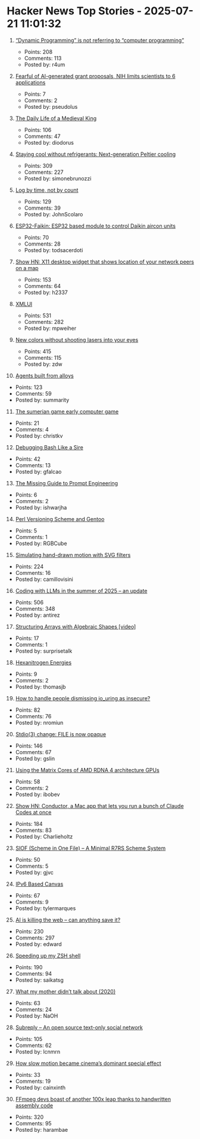 # Hacker News Top Stories - 2025-07-21 11:01:32

1. [“Dynamic Programming” is not referring to “computer programming”](https://www.vidarholen.net/contents/blog/?p=1172)
   - Points: 208
   - Comments: 113
   - Posted by: r4um

2. [Fearful of AI-generated grant proposals, NIH limits scientists to 6 applications](https://www.science.org/content/article/fearful-ai-generated-grant-proposals-nih-limits-scientists-six-applications-year)
   - Points: 7
   - Comments: 2
   - Posted by: pseudolus

3. [The Daily Life of a Medieval King](https://www.medievalists.net/2025/07/medieval-king-daily-life/)
   - Points: 106
   - Comments: 47
   - Posted by: diodorus

4. [Staying cool without refrigerants: Next-generation Peltier cooling](https://news.samsung.com/global/interview-staying-cool-without-refrigerants-how-samsung-is-pioneering-next-generation-peltier-cooling)
   - Points: 309
   - Comments: 227
   - Posted by: simonebrunozzi

5. [Log by time, not by count](https://johnscolaro.xyz/blog/log-by-time-not-by-count)
   - Points: 129
   - Comments: 39
   - Posted by: JohnScolaro

6. [ESP32-Faikin: ESP32 based module to control Daikin aircon units](https://github.com/revk/ESP32-Faikin)
   - Points: 70
   - Comments: 28
   - Posted by: todsacerdoti

7. [Show HN: X11 desktop widget that shows location of your network peers on a map](https://github.com/h2337/connmap)
   - Points: 153
   - Comments: 64
   - Posted by: h2337

8. [XMLUI](https://blog.jonudell.net/2025/07/18/introducing-xmlui/)
   - Points: 531
   - Comments: 282
   - Posted by: mpweiher

9. [New colors without shooting lasers into your eyes](https://dynomight.net/colors/)
   - Points: 415
   - Comments: 115
   - Posted by: zdw

10. [Agents built from alloys](https://xbow.com/blog/alloy-agents/)
   - Points: 123
   - Comments: 59
   - Posted by: summarity

11. [The sumerian game early computer game](https://spillhistorie.no/2025/07/10/the-sumerian-game-the-ancestor-of-modern-city-builders/)
   - Points: 21
   - Comments: 4
   - Posted by: christkv

12. [Debugging Bash Like a Sire](https://blog.brujordet.no/post/bash/debugging_bash_like_a_sire/)
   - Points: 42
   - Comments: 13
   - Posted by: gfalcao

13. [The Missing Guide to Prompt Engineering](https://appetals.com/promptguide/)
   - Points: 6
   - Comments: 2
   - Posted by: ishwarjha

14. [Perl Versioning Scheme and Gentoo](https://wiki.gentoo.org/wiki/Project:Perl/Version-Scheme)
   - Points: 5
   - Comments: 1
   - Posted by: RGBCube

15. [Simulating hand-drawn motion with SVG filters](https://camillovisini.com/coding/simulating-hand-drawn-motion-with-svg-filters)
   - Points: 224
   - Comments: 16
   - Posted by: camillovisini

16. [Coding with LLMs in the summer of 2025 – an update](https://antirez.com/news/154)
   - Points: 506
   - Comments: 348
   - Posted by: antirez

17. [Structuring Arrays with Algebraic Shapes [video]](https://www.youtube.com/watch?v=3Lbs0pJ_OHI)
   - Points: 17
   - Comments: 1
   - Posted by: surprisetalk

18. [Hexanitrogen Energies](https://www.science.org/content/blog-post/hexanitrogen-energies)
   - Points: 9
   - Comments: 2
   - Posted by: thomasjb

19. [How to handle people dismissing io_uring as insecure?](https://github.com/axboe/liburing/discussions/1047)
   - Points: 82
   - Comments: 76
   - Posted by: nromiun

20. [Stdio(3) change: FILE is now opaque](https://undeadly.org/cgi?action=article;sid=20250717103345)
   - Points: 146
   - Comments: 67
   - Posted by: gslin

21. [Using the Matrix Cores of AMD RDNA 4 architecture GPUs](https://gpuopen.com/learn/using_matrix_core_amd_rdna4/)
   - Points: 58
   - Comments: 2
   - Posted by: ibobev

22. [Show HN: Conductor, a Mac app that lets you run a bunch of Claude Codes at once](https://conductor.build/)
   - Points: 184
   - Comments: 83
   - Posted by: Charlieholtz

23. [SIOF (Scheme in One File) – A Minimal R7RS Scheme System](https://github.com/false-schemers/siof)
   - Points: 50
   - Comments: 5
   - Posted by: gjvc

24. [IPv6 Based Canvas](https://canvas.openbased.org/)
   - Points: 67
   - Comments: 9
   - Posted by: tylermarques

25. [AI is killing the web – can anything save it?](https://www.economist.com/business/2025/07/14/ai-is-killing-the-web-can-anything-save-it)
   - Points: 230
   - Comments: 297
   - Posted by: edward

26. [Speeding up my ZSH shell](https://scottspence.com/posts/speeding-up-my-zsh-shell)
   - Points: 190
   - Comments: 94
   - Posted by: saikatsg

27. [What my mother didn’t talk about (2020)](https://www.buzzfeednews.com/article/karolinawaclawiak/what-my-mother-didnt-talk-about-karolina-waclawiak)
   - Points: 63
   - Comments: 24
   - Posted by: NaOH

28. [Subreply – An open source text-only social network](https://github.com/lucianmarin/subreply)
   - Points: 105
   - Comments: 62
   - Posted by: lcnmrn

29. [How slow motion became cinema’s dominant special effect](https://newrepublic.com/article/196262/slow-motion-became-cinema-dominant-special-effect-downtime)
   - Points: 33
   - Comments: 19
   - Posted by: cainxinth

30. [FFmpeg devs boast of another 100x leap thanks to handwritten assembly code](https://www.tomshardware.com/software/the-biggest-speedup-ive-seen-so-far-ffmpeg-devs-boast-of-another-100x-leap-thanks-to-handwritten-assembly-code)
   - Points: 320
   - Comments: 95
   - Posted by: harambae

